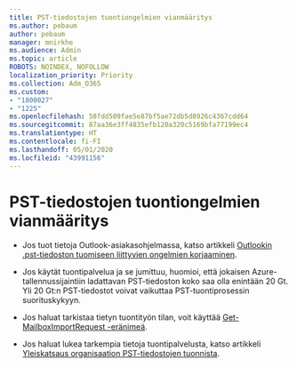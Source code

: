 ```yaml
---
title: PST-tiedostojen tuontiongelmien vianmääritys
ms.author: pebaum
author: pebaum
manager: mnirkhe
ms.audience: Admin
ms.topic: article
ROBOTS: NOINDEX, NOFOLLOW
localization_priority: Priority
ms.collection: Adm_O365
ms.custom:
- "1800027"
- "1225"
ms.openlocfilehash: 58fdd509fae5e87bf5ae72db5d8926c4367cdd64
ms.sourcegitcommit: 87aa36e3ff4835efb120a320c5169bfa77199ec4
ms.translationtype: HT
ms.contentlocale: fi-FI
ms.lasthandoff: 05/01/2020
ms.locfileid: "43991156"
---
```

# <a name="troubleshooting-pst-import-issues"></a>PST-tiedostojen tuontiongelmien vianmääritys

- Jos tuot tietoja Outlook-asiakasohjelmassa, katso artikkeli [Outlookin .pst-tiedoston tuomiseen liittyvien ongelmien korjaaminen](https://support.office.com/article/Fix-problems-importing-an-Outlook-pst-file-2d2e50dc-5c36-4ab2-ab50-f1be733b3d6e).

- Jos käytät tuontipalvelua ja se jumittuu, huomioi, että jokaisen Azure-tallennussijaintiin ladattavan PST-tiedoston koko saa olla enintään 20 Gt. Yli 20 Gt:n PST-tiedostot voivat vaikuttaa PST-tuontiprosessin suorituskykyyn.

- Jos haluat tarkistaa tietyn tuontityön tilan, voit käyttää [Get-MailboxImportRequest -eränimeä](https://docs.microsoft.com/powershell/module/exchange/mailboxes/get-mailboximportrequest).

- Jos haluat lukea tarkempia tietoja tuontipalvelusta, katso artikkeli [Yleiskatsaus organisaation PST-tiedostojen tuonnista](https://docs.microsoft.com/microsoft-365/compliance/importing-pst-files-to-office-365?view=o365-worldwide).
